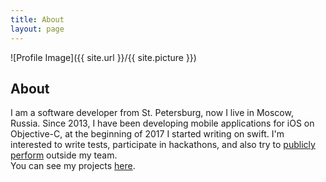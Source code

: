 ```yaml
---
title: About
layout: page
---
```

![Profile Image]({{ site.url }}/{{ site.picture }})

<h2>About</h2>

<p>I am a software developer from St. Petersburg, now I live in Moscow, Russia. Since 2013, I have been developing mobile applications for iOS on Objective-C, at the beginning of 2017 I  started writing on swift. I'm interested to write tests, participate in hackathons, and also try to <a href='http://khomutnikov.com/vision/'>publicly perform</a> outside my team.
</br>
You can see my projects <a href='http://khomutnikov.com/projects/'>here</a>.
</p>
